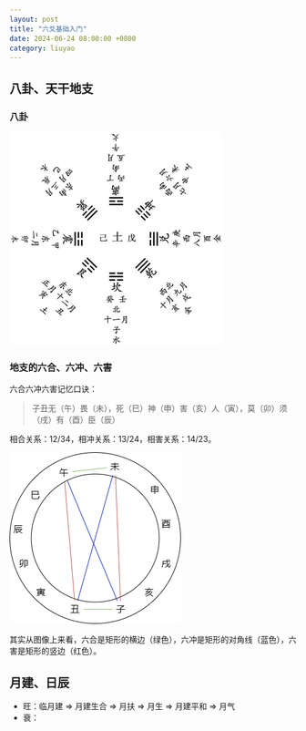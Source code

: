 ```yaml
---
layout: post
title: "六爻基础入门"
date: 2024-06-24 08:00:00 +0800
category: liuyao
---
```


## 八卦、天干地支

### 八卦

<img src="https://github.com/Geass-LL/draw/raw/master/github-io/liuyao/bagua.png" style="zoom:50%" />

### 地支的六合、六冲、六害

六合六冲六害记忆口诀：

> 子丑无（午）畏（未），死（巳）神（申）害（亥）人（寅），莫（卯）须（戌）有（酉）臣（辰）

相合关系：12/34，相冲关系：13/24，相害关系：14/23。

![img](https://github.com/Geass-LL/draw/raw/master/github-io/liuyao/dizhi-chonghehai.png)

其实从图像上来看，六合是矩形的横边（绿色），六冲是矩形的对角线（蓝色），六害是矩形的竖边（红色）。

## 月建、日辰

* 旺：临月建 => 月建生合 => 月扶 => 月生 => 月建平和 => 月气
* 衰：
